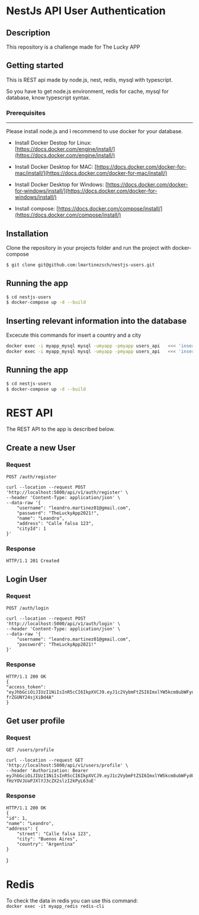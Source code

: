 # NestJs API User Authentication

## Description

This repository is a challenge made for The Lucky APP

## Getting started

This is REST api made by node.js, nest, redis, mysql with typescript.

So you have to get node.js environment, redis for cache, mysql for database, know typescript syntax.

### Prerequisites

---

Please install node.js and I recommend to use docker for your database.

- Install Docker Destop for Linux: [https://docs.docker.com/engine/install/](https://docs.docker.com/engine/install/)

- Install Docker Desktop for MAC: [https://docs.docker.com/docker-for-mac/install/](https://docs.docker.com/docker-for-mac/install/)

- Install Docker Desktop for Windows: [https://docs.docker.com/docker-for-windows/install/](https://docs.docker.com/docker-for-windows/install/)

- Install compose: [https://docs.docker.com/compose/install/](https://docs.docker.com/compose/install/)

## Installation

Clone the repository in your projects folder and run the project with docker-compose

```bash
$ git clone git@github.com:lmartinezsch/nestjs-users.git
```

## Running the app

```bash
$ cd nestjs-users
$ docker-compose up -d --build
```

## Inserting relevant information into the database

Excecute this commands for insert a country and a city

```bash
docker exec -i myapp_mysql mysql -umyapp -pmyapp users_api   <<< 'insert into countries set name = "Argentina", iso3 = "ARG", iso2 = "AR";'
docker exec -i myapp_mysql mysql -umyapp -pmyapp users_api   <<< 'insert into cities set name = "Buenos Aires", countryId = (select id from countries where iso3 = "ARG");'
```

## Running the app

```bash
$ cd nestjs-users
$ docker-compose up -d --build
```

# REST API

The REST API to the app is described below.

## Create a new User

### Request

`POST /auth/register`

    curl --location --request POST 'http://localhost:5000/api/v1/auth/register' \
    --header 'Content-Type: application/json' \
    --data-raw '{
        "username": "leandro.martinez01@gmail.com",
        "password": "TheLuckyApp2021!",
        "name": "Leandro",
        "address": "Calle falsa 123",
        "cityId": 1
    }'

### Response

    HTTP/1.1 201 Created

## Login User

### Request

`POST /auth/login`

    curl --location --request POST 'http://localhost:5000/api/v1/auth/login' \
    --header 'Content-Type: application/json' \
    --data-raw '{
        "username": "leandro.martinez01@gmail.com",
        "password": "TheLuckyApp2021!"
    }'

### Response

    HTTP/1.1 200 OK
    {
    "access_token": "eyJhbGciOiJIUzI1NiIsInR5cCI6IkpXVCJ9.eyJ1c2VybmFtZSI6ImxlYW5kcm8ubWFydGluZXowM0BnbWFpbC5jb20iLCJzdWIiOjIsImlhdCI6MTYzNzk3MDkyMCwiZXhwIjoxNjM4MDU3MzIwfQ.KQ0exM4P1hSt3wNGd9fdENbYz-frZGUNY24sjXiBd4A"
    }

## Get user profile

### Request

`GET /users/profile`

    curl --location --request GET 'http://localhost:5000/api/v1/users/profile' \
    --header 'Authorization: Bearer eyJhbGciOiJIUzI1NiIsInR5cCI6IkpXVCJ9.eyJ1c2VybmFtZSI6ImxlYW5kcm8ubWFydGluZXowMUBnbWFpbC5jb20iLCJzdWIiOjEsImlhdCI6MTYzNzk2MjIzNiwiZXhwIjoxNjM4MDQ4NjM2fQ.PV1W1BHSr-fHzYOVJUaPJXlYJ3cZX2slzI2kPyL63uE'

### Response

    HTTP/1.1 200 OK
    {
    "id": 1,
    "name": "Leandro",
    "address": {
        "street": "Calle falsa 123",
        "city": "Buenos Aires",
        "country": "Argentina"
    }

}


# Redis

To check the data in redis you can use this command:  
`docker exec -it myapp_redis redis-cli`
